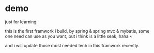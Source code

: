 # demo
just for learning

this is the first framwork i build, 
by spring & spring mvc & mybatis, 
some one need can use as you want, 
but i think is a little seak, haha ~

and i will update those most needed tech in this framwork recently.
